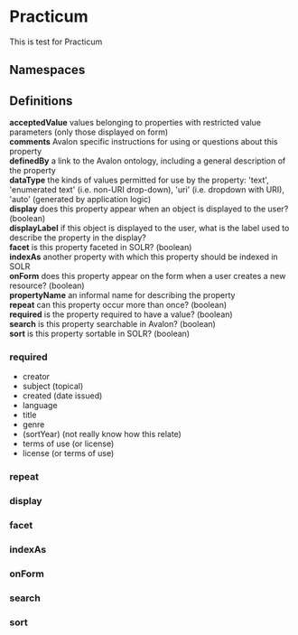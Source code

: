 # Practicum
This is test for Practicum

## Namespaces

## Definitions
   **acceptedValue** values belonging to properties with restricted value parameters (only those displayed on form)  
   **comments** Avalon specific instructions for using or questions about this property  
   **definedBy** a link to the Avalon ontology, including a general description of the property  
   **dataType** the kinds of values permitted for use by the property: 'text', 'enumerated text' (i.e. non-URI drop-down), 'uri' (i.e. dropdown with URI), 'auto' (generated by application logic)  
   **display** does this property appear when an object is displayed to the user? (boolean)  
   **displayLabel** if this object is displayed to the user, what is the label used to describe the property in the display?  
   **facet** is this property faceted in SOLR? (boolean)  
   **indexAs** another property with which this property should be indexed in SOLR  
   **onForm** does this property appear on the form when a user creates a new resource? (boolean)  
   **propertyName** an informal name for describing the property  
   **repeat** can this property occur more than once? (boolean)  
   **required** is the property required to have a value? (boolean)  
   **search** is this property searchable in Avalon? (boolean)  
   **sort** is this property sortable in SOLR? (boolean)  
### required 
  * creator  
  * subject (topical)
  * created (date issued)
  * language
  * title 
  * genre 
  * (sortYear) (not really know how this relate)
  * terms of use (or license)
  * license (or terms of use)

### repeat
### display
### facet
### indexAs
### onForm
### search
### sort
